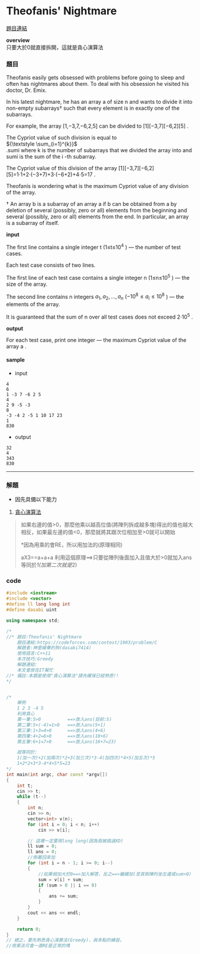# Theofanis' Nightmare
[題目連結](https://codeforces.com/contest/1903/problem/C)  

**overview**    
只要大於0就直接拆開，這就是貪心演算法 


### 題目
Theofanis easily gets obsessed with problems before going to sleep and often has nightmares about them. To deal with his obsession he visited his doctor, Dr. Emix.

In his latest nightmare, he has an array a
 of size n
 and wants to divide it into non-empty subarrays†
 such that every element is in exactly one of the subarrays.

For example, the array [1,−3,7,−6,2,5]
 can be divided to [1][−3,7][−6,2][5]
.

The Cypriot value of such division is equal to     
$`{\textstyle \sum_{i=1}^{k}}`$   
.sumi
 where k
 is the number of subarrays that we divided the array into and sumi
 is the sum of the i
-th subarray.

The Cypriot value of this division of the array [1][−3,7][−6,2][5]=1⋅1+2⋅(−3+7)+3⋅(−6+2)+4⋅5=17
.

Theofanis is wondering what is the maximum Cypriot value of any division of the array.

†
 An array b
 is a subarray of an array a
 if b
 can be obtained from a
 by deletion of several (possibly, zero or all) elements from the beginning and several (possibly, zero or all) elements from the end. In particular, an array is a subarray of itself.



 **input**  

The first line contains a single integer t
 (1≤t≤$`10^4`$
) — the number of test cases.

Each test case consists of two lines.

The first line of each test case contains a single integer n
 (1≤n≤$`10^5`$
) — the size of the array.

The second line contains n
 integers $`a_1,a_2,…,a_n`$
 ($`−10^8≤a_i≤10^8 `$
) — the elements of the array.

It is guaranteed that the sum of n
 over all test cases does not exceed 2⋅$`10^5`$
.

**output**  


For each test case, print one integer — the maximum Cypriot value of the array a
.    

#### sample 
* input
```
4
6
1 -3 7 -6 2 5
4
2 9 -5 -3
8
-3 -4 2 -5 1 10 17 23
1
830
```
* output
```
32
4
343
830
```
***
### 解題

 
* 因先具備以下能力  
1. [貪心演算法](https://zh.wikipedia.org/zh-tw/%E8%B4%AA%E5%BF%83%E7%AE%97%E6%B3%95)
>如果右邊的值>0，那麼他乘以越高位值(將陣列拆成越多塊)得出的值也越大
 >   相反，如果最左邊的值<0，那麼就將其跟次位相加至>0就可以開始
>
 >   *因為用乘的會RE，所以用加法的(原理相同)
>
 >   aX3==a+a+a
  >  利用這個原理==>只要從陣列後面加入且值大於>0就加入ans等同於*1(加第二次就是*2)


### code

```cpp
#include <iostream>
#include <vector>
#define ll long long int
#define dasabi uint

using namespace std;

/*
//* 題目:Theofanis' Nightmare
    題目連結:https://codeforces.com/contest/1903/problem/C
    解題者:神里綾華的狗(dasabi7414)
    使用語言:C++11
    本次技巧:Greedy
    解題連結:
    本文會放在IT幫忙
//* 備註:本題是使用"貪心演算法"請先確保已經熟悉!!
*/


/*
    舉例
    1 2 3 -4 5
    利用貪心
    第一筆:5>0          ==>放入ans(目前:5)
    第二筆:5+(-4)=1>0   ==>放入ans(5+1)
    第三筆:1+3=4>0      ==>放入ans(4+6)
    第四筆:4+2=6>0      ==>放入ans(10+6)
    第五筆:6+1=7>0      ==>放入ans(16+7=23)

    就等同於:
    1(加一次)+2(加兩次)*2+3(加三次)*3-4(加四次)*4+5(加五次)*5
    1+2*2+3*3-4*4+5*5=23
*/
int main(int argc, char const *argv[])
{
    int t;
    cin >> t;
    while (t--)
    {
        int n;
        cin >> n;
        vector<int> v(n);
        for (int i = 0; i < n; i++)
            cin >> v[i];

        // 這裡一定要用long long(因為我被搞過XD)
        ll sum = 0;
        ll ans = 0;
        //倒著回來加
        for (int i = n - 1; i >= 0; i--)
        {
            //如果相加大於0==>加入解答，反之==>繼續加(至其倒陣列坐左邊或sum>0)
            sum = v[i] + sum;
            if (sum > 0 || i == 0)
            {
                ans += sum;
            }
        }
        cout << ans << endl;
    }

    return 0;
}
// 總之，要先熟悉貪心演算法(Greedy)，與多點的練習。
//用乘法可會一直RE是正常的嗎
```
